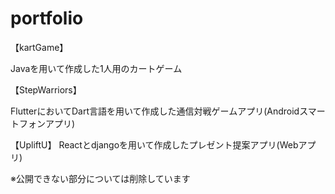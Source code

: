 # portfolio

【kartGame】

Javaを用いて作成した1人用のカートゲーム


【StepWarriors】

FlutterにおいてDart言語を用いて作成した通信対戦ゲームアプリ(Androidスマートフォンアプリ)


【UpliftU】
Reactとdjangoを用いて作成したプレゼント提案アプリ(Webアプリ)

※公開できない部分については削除しています
